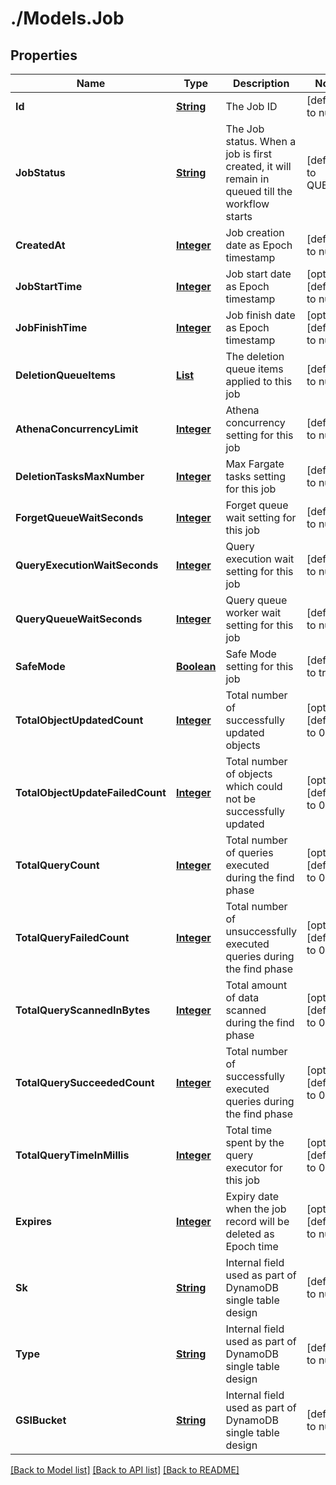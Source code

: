 # ./Models.Job
## Properties

Name | Type | Description | Notes
------------ | ------------- | ------------- | -------------
**Id** | [**String**](string.md) | The Job ID | [default to null]
**JobStatus** | [**String**](string.md) | The Job status. When a job is first created, it will remain in queued till the workflow starts | [default to QUEUED]
**CreatedAt** | [**Integer**](integer.md) | Job creation date as Epoch timestamp | [default to null]
**JobStartTime** | [**Integer**](integer.md) | Job start date as Epoch timestamp | [optional] [default to null]
**JobFinishTime** | [**Integer**](integer.md) | Job finish date as Epoch timestamp | [optional] [default to null]
**DeletionQueueItems** | [**List**](string.md) | The deletion queue items applied to this job | [default to null]
**AthenaConcurrencyLimit** | [**Integer**](integer.md) | Athena concurrency setting for this job | [default to null]
**DeletionTasksMaxNumber** | [**Integer**](integer.md) | Max Fargate tasks setting for this job | [default to null]
**ForgetQueueWaitSeconds** | [**Integer**](integer.md) | Forget queue wait setting for this job | [default to null]
**QueryExecutionWaitSeconds** | [**Integer**](integer.md) | Query execution wait setting for this job | [default to null]
**QueryQueueWaitSeconds** | [**Integer**](integer.md) | Query queue worker wait setting for this job | [default to null]
**SafeMode** | [**Boolean**](boolean.md) | Safe Mode setting for this job | [default to true]
**TotalObjectUpdatedCount** | [**Integer**](integer.md) | Total number of successfully updated objects | [optional] [default to 0]
**TotalObjectUpdateFailedCount** | [**Integer**](integer.md) | Total number of objects which could not be successfully updated | [optional] [default to 0]
**TotalQueryCount** | [**Integer**](integer.md) | Total number of queries executed during the find phase | [optional] [default to 0]
**TotalQueryFailedCount** | [**Integer**](integer.md) | Total number of unsuccessfully executed queries during the find phase | [optional] [default to 0]
**TotalQueryScannedInBytes** | [**Integer**](integer.md) | Total amount of data scanned during the find phase | [optional] [default to 0]
**TotalQuerySucceededCount** | [**Integer**](integer.md) | Total number of successfully executed queries during the find phase | [optional] [default to 0]
**TotalQueryTimeInMillis** | [**Integer**](integer.md) | Total time spent by the query executor for this job | [optional] [default to 0]
**Expires** | [**Integer**](integer.md) | Expiry date when the job record will be deleted as Epoch time | [optional] [default to null]
**Sk** | [**String**](string.md) | Internal field used as part of DynamoDB single table design | [default to null]
**Type** | [**String**](string.md) | Internal field used as part of DynamoDB single table design | [default to null]
**GSIBucket** | [**String**](string.md) | Internal field used as part of DynamoDB single table design | [default to null]

[[Back to Model list]](../README.md#documentation-for-models) [[Back to API list]](../README.md#documentation-for-api-endpoints) [[Back to README]](../README.md)

